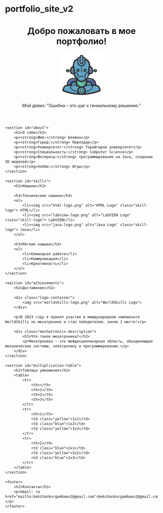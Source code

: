 # portfolio_site_v2
<!DOCTYPE html>
<html lang="ru">
<head>
    <meta charset="UTF-8">
    <meta name="viewport" content="width=device-width, initial-scale=1.0">
    <title>Портфолио</title>
    <link rel="stylesheet" href="style.css">
    <style>
        table {
            border-collapse: collapse;
            width: 200px;
        }
        th, td {
            border: 1px solid black;
            text-align: center;
            padding: 8px;
        }
        th {
            background-color: white;
        }
        .yellow {
            background-color: yellow;
        }
        .blue {
            background-color: blue;
            color: white;
        }
    </style>
</head>
<body>
    <header>
        <h1>Добро пожаловать в мое портфолио!</h1>
        <img src="img/avatar.png" alt="Аватар" width="150">
        <p>Мой девиз: "Ошибка – это шаг к гениальному решению."</p>
    </header>

    <section id="about">
        <h2>О себе</h2>
        <p><strong>Имя:</strong> Бекжан</p>
        <p><strong>Город:</strong> Павлодар</p>
        <p><strong>Университет:</strong> Торайгыров университет</p>
        <p><strong>Специальность:</strong> Computer Science</p>
        <p><strong>Интересы:</strong> программирование на Java, создание 3D моделей</p>
        <p><strong>Хобби:</strong> Игры</p>
    </section>

    <section id="skills">
        <h2>Навыки</h2>
        
        <h3>Технические навыки</h3>
        <ul>
            <li><img src="html-logo.png" alt="HTML Logo" class="skill-logo"> HTML</li>
            <li><img src="labview-logo.png" alt="LabVIEW Logo" class="skill-logo"> LabVIEW</li>
            <li><img src="java-logo.png" alt="Java Logo" class="skill-logo"> Java</li>
        </ul> 
        
        <h3>Мягкие навыки</h3>
        <ul>
            <li>Командная работа</li>
            <li>Коммуникация</li>
            <li>Креативность</li>
        </ul>
    </section>

    <section id="achievements">
        <h2>Достижения</h2>

        <div class="logo-container">
            <img src="worldskills-logo.png" alt="WorldSkills Logo">
        </div>

        <p>В 2023 году я принял участие в международном чемпионате WorldSkills по мехатронике и стал победителем, заняв 1 место!</p>

        <div class="mechatronics-description">
            <h3>Что такое мехатроника?</h3>
            <p>Мехатроника — это междисциплинарная область, объединяющая механические системы, электронику и программирование.</p>
        </div>
    </section>

    <section id="multiplication-table">
        <h2>Таблица умножения</h2>
        <table>
            <tr>
                <th></th>
                <th>1</th>
                <th>2</th>
                <th>3</th>
            </tr>
            <tr>
                <th>1</th>
                <td class="yellow">1x1</td>
                <td class="blue">1x2</td>
                <td class="yellow">1x3</td>
            </tr>
            <tr>
                <th>2</th>
                <td class="blue">2x1</td>
                <td class="yellow">2x2</td>
                <td class="blue">2x3</td>
            </tr>
        </table>
    </section>

    <footer>
        <h2>Контакты</h2>
        <p>Gmail: <a href="mailto:bekzhankurgambaev2@gmail.com">bekzhankurgambaev2@gmail.com</a></p>
    </footer>

</body>
</html>
